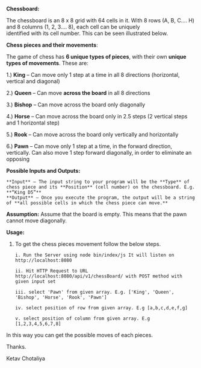 **Chessboard:**

The	chessboard	is	an	8	x 8	grid with	64	cells in	it.
With	8	rows	(A,	B,	C….	H)	and	8	columns	(1,	2,	3….	8),	each	cell	can	be	uniquely	
identified	with	its	cell number.	This	can	be	seen	illustrated	below.
 

**Chess pieces and their movements**:

The game of chess has **6 unique types of pieces**, with their own **unique types of movements**. These are: 

1.)  **King** – Can move only 1 step at a time in all 8 directions (horizontal, vertical and diagonal)

2.)  **Queen** – Can move **across the board** in all 8 directions

3.)  **Bishop** – Can move across the board only diagonally

4.)  **Horse** – Can move across the board only in 2.5 steps (2 vertical steps and 1 horizontal step)

5.)  **Rook** – Can move across the board only vertically and horizontally 

6.)  **Pawn** – Can move only 1 step at a time, in the forward direction, vertically. Can also move 1 step forward diagonally, in order to eliminate an opposing

**Possible Inputs and Outputs:**

    **Input** – The input string to your program will be the **Type** of chess piece and its **Position** (cell number) on the chessboard. E.g. **“King D5”**
    **Output** – Once you execute the program, the output will be a string of **all possible cells in which the chess piece can move.**
    
**Assumption:**
    Assume that the board is empty. This means that the pawn cannot move diagonally.
    
**Usage:** 

1. To get the chess pieces movement follow the below steps.

    `i. Run the Server using node bin/index/js It will listen on http://localhost:8080`
    
    `ii. Hit HTTP Request to URL http://localhost:8080/api/v1/chessBoard/ with POST method with given input set`  
    
    `iii. select 'Pawn' from given array. E.g. ['King', 'Queen', 'Bishop', 'Horse', 'Rook', 'Pawn']`
    
    `iv. select position of row from given array. E.g [a,b,c,d,e,f,g]`
    
    `v. select position of column from given array. E.g [1,2,3,4,5,6,7,8]`
    

In this way you can get the possible moves of each pieces.

Thanks.

Ketav Chotaliya
